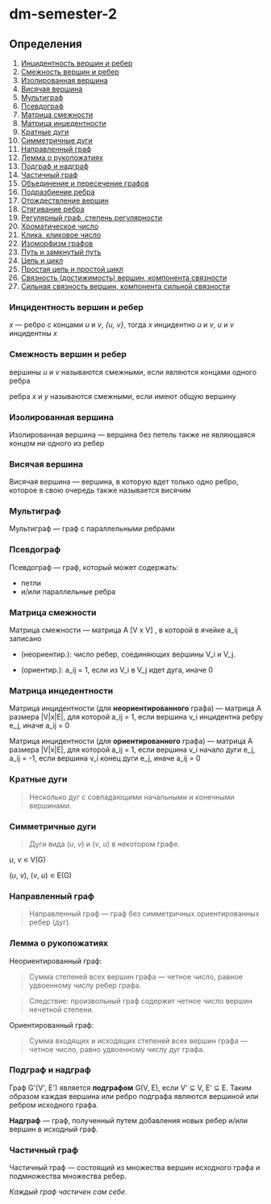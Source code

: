 # dm-semester-2

## Определения

1. [Инцидентность вершин и ребер](#инцидентность-вершин-и-ребер)
2. [Смежность вершин и ребер](#смежность-вершин-и-ребер)
3. [Изолированная вершина](#изолированная-вершина)
4. [Висячая вершина](#висячая-вершина)
5. [Мультиграф](#мультиграф)
6. [Псевдограф](#псевдограф)
7. [Матрица смежности](#матрица-смежности)
8. [Матрица инцедентности](#матрица-инцедентности)
9. [Кратные дуги](#кратные-дуги)
10. [Симметричные дуги](#симметричные-дуги)
11. [Направленный граф](#направленный-граф)
12. [Лемма о рукопожатиях](#лемма-о-рукопожатиях)
13. [Подграф и надграф](#подграф-и-надграф)
14. [Частичный граф](#частичный-граф)
15. [Объединение и пересечение графов]()
16. [Подразбиение ребра]()
17. [Отождествление вершин]()
18. [Стягивание ребра]()
19. [Регулярный граф, степень регулярности]()
20. [Хроматическое число]()
21. [Клика, кликовое число]()
22. [Изоморфизм графов]()
23. [Путь и замкнутый путь]()
24. [Цепь и цикл]()
25. [Простая цепь и простой цикл]()
26. [Связность (достижимость) вершин, компонента связности]()
27. [Сильная связность вершин, компонента сильной связности]()

### Инцидентность вершин и ребер

*x* — ребро с концами *u* и *v*, *{u, v}*, тогда *x* инцидентно *u* и *v*, *u* и *v* инцидентны *x*

### Смежность вершин и ребер

вершины *u* и *v* называются смежными, если являются концами
одного ребра

ребра *x* и *y* называются смежными, если имеют общую вершину

### Изолированная вершина

Изолированная вершина — вершина
без петель также не являющаяся концом ни одного из ребер

### Висячая вершина

Висячая вершина — вершина, в которую вдет только одно ребро, которое в свою очередь также называется висячим

### Мультиграф

Мультиграф — граф с
параллельными ребрами

### Псевдограф

Псевдограф — граф, который может содержать:

* петли
* и/или параллельные ребра

### Матрица смежности

Матрица смежности — матрица A [V x V] , в которой в ячейке a_ij записано

* (неориентир.): число ребер, соединяющих вершины V_i и V_j.

* (ориентир.): a_ij = 1, если из V_i в V_j идет дуга, иначе 0

### Матрица инцедентности

Матрица инцидентности (для **неориентированного** графа) — матрица A размера |V|x|E|, для которой a_ij = 1, если вершина v_i инцидентна ребру e_j, иначе a_ij = 0

Матрица инцидентности (для **ориентированного** графа) — матрица A размера |V|x|E|, для которой a_ij = 1, если вершина v_i начало дуги e_j, a_ij = -1, если вершина v_i конец дуги e_j, иначе a_ij = 0

### Кратные дуги

> Несколько дуг с совпадающими начальными и конечными вершинами.

### Симметричные дуги

> Дуги вида (*u*, *v*) и (*v*, *u*) в некотором графе.

*u*, *v* ∊ V(G)

(*u*, *v*), (*v*, *u*) ∊ E(G)

### Направленный граф

> Направленный граф — граф без
симметричных ориентированных
ребер (дуг).

### Лемма о рукопожатиях

Неориентированный граф:

> Сумма степеней всех вершин графа — четное число, равное удвоенному числу ребер графа.

> Следствие: произвольный граф содержит четное число вершин нечетной
степени.

Ориентированный граф:

> Сумма входящих и исходящих степеней всех вершин графа — четное число, равно удвоенному числу дуг графа.

### Подграф и надграф

Граф G'(V', E') является **подграфом** G(V, E), если V' ⊆ V, E' ⊆ E. Таким образом каждая вершина или ребро подграфа являются вершиной или ребром исходного графа.

**Надграф** — граф, полученный путем добавления
новых ребер и/или вершин в исходный граф.

### Частичный граф

Частичный граф — состоящий из множества вершин исходного графа и подмножества множества ребер.

*Каждый граф частичен сам себе.*
